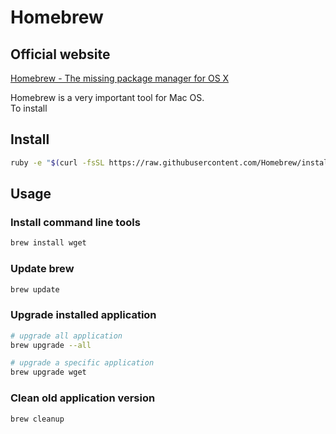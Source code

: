 # Homebrew

## Official website

[Homebrew - The missing package manager for OS X](http://brew.sh)

Homebrew is a very important tool for Mac OS.  
To install


## Install

```sh
ruby -e "$(curl -fsSL https://raw.githubusercontent.com/Homebrew/install/master/install)"
```

## Usage

### Install command line tools

```sh
brew install wget
```

### Update brew

```sh
brew update
```

### Upgrade installed application

```sh
# upgrade all application
brew upgrade --all

# upgrade a specific application
brew upgrade wget
```

### Clean old application version

```sh
brew cleanup
```
